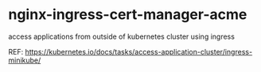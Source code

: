 # nginx-ingress-cert-manager-acme
access applications from outside of kubernetes cluster using ingress

REF: https://kubernetes.io/docs/tasks/access-application-cluster/ingress-minikube/
